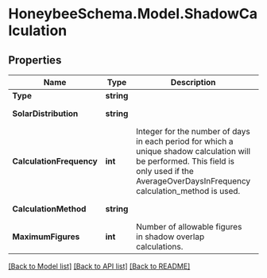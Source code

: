 
# HoneybeeSchema.Model.ShadowCalculation

## Properties

Name | Type | Description | Notes
------------ | ------------- | ------------- | -------------
**Type** | **string** |  | [optional] [readonly] [default to "ShadowCalculation"]
**SolarDistribution** | **string** |  | [optional] [default to SolarDistributionEnum.FullExteriorWithReflections]
**CalculationFrequency** | **int** | Integer for the number of days in each period for which a unique shadow calculation will be performed. This field is only used if the AverageOverDaysInFrequency calculation_method is used. | [optional] [default to 30]
**CalculationMethod** | **string** |  | [optional] [default to CalculationMethodEnum.AverageOverDaysInFrequency]
**MaximumFigures** | **int** | Number of allowable figures in shadow overlap calculations. | [optional] [default to 15000]

[[Back to Model list]](../README.md#documentation-for-models)
[[Back to API list]](../README.md#documentation-for-api-endpoints)
[[Back to README]](../README.md)


